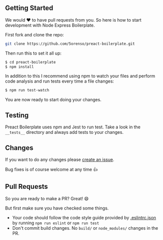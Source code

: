 Getting Started
----
We would :heart: to have pull requests from you. So here is how to start development with Node Express Boilerplate.

First fork and clone the repo:
````bash
git clone https://github.com/5orenso/preact-boilerplate.git
````

Then run this to set it all up:
```bash
$ cd preact-boilerplate
$ npm install
```

In addition to this I recommend using npm to watch your files and perform code analysis and run tests every time a
file changes:
```bash
$ npm run test-watch
```

You are now ready to start doing your changes.


Testing
----
Preact Boilerplate uses npm and Jest to run test. Take a look in the `__tests__` directory and always add tests
to your changes.


Changes
----
If you want to do any changes please [create an issue](https://github.com/5orenso/preact-boilerplate/issues/new).

Bug fixes is of course welcome at any time :+1:


Pull Requests
----
So you are ready to make a PR? Great! :smile:

But first make sure you have checked some things.

* Your code should follow the code style guide provided by [.eslintrc.json](https://github.com/5orenso/preact-boilerplate/blob/master/.eslintrc.json) by running ``npm run eslint`` or ``npm run test``
* Don't commit build changes. No `build/` or `node_modules/` changes in the PR.
